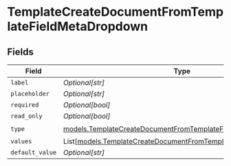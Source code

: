 # TemplateCreateDocumentFromTemplateFieldMetaDropdown


## Fields

| Field                                                                                                                                  | Type                                                                                                                                   | Required                                                                                                                               | Description                                                                                                                            |
| -------------------------------------------------------------------------------------------------------------------------------------- | -------------------------------------------------------------------------------------------------------------------------------------- | -------------------------------------------------------------------------------------------------------------------------------------- | -------------------------------------------------------------------------------------------------------------------------------------- |
| `label`                                                                                                                                | *Optional[str]*                                                                                                                        | :heavy_minus_sign:                                                                                                                     | N/A                                                                                                                                    |
| `placeholder`                                                                                                                          | *Optional[str]*                                                                                                                        | :heavy_minus_sign:                                                                                                                     | N/A                                                                                                                                    |
| `required`                                                                                                                             | *Optional[bool]*                                                                                                                       | :heavy_minus_sign:                                                                                                                     | N/A                                                                                                                                    |
| `read_only`                                                                                                                            | *Optional[bool]*                                                                                                                       | :heavy_minus_sign:                                                                                                                     | N/A                                                                                                                                    |
| `type`                                                                                                                                 | [models.TemplateCreateDocumentFromTemplateFieldMetaTypeDropdown](../models/templatecreatedocumentfromtemplatefieldmetatypedropdown.md) | :heavy_check_mark:                                                                                                                     | N/A                                                                                                                                    |
| `values`                                                                                                                               | List[[models.TemplateCreateDocumentFromTemplateValue3](../models/templatecreatedocumentfromtemplatevalue3.md)]                         | :heavy_minus_sign:                                                                                                                     | N/A                                                                                                                                    |
| `default_value`                                                                                                                        | *Optional[str]*                                                                                                                        | :heavy_minus_sign:                                                                                                                     | N/A                                                                                                                                    |